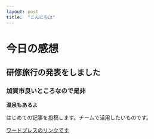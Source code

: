 ```yaml
---
layout: post
title:  "こんにちは"
---
```


# 今日の感想

## 研修旅行の発表をしました

### 加賀市良いところなので是非

**温泉もあるよ**

はじめての記事を投稿します。チームで活用したいものです。

[ワードプレスのリンクです](https://wordpress.com/view/kklabyuta.wordpress.com)
